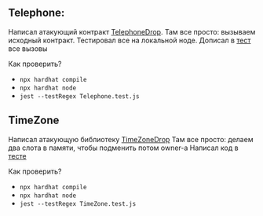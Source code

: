 ## Telephone:
Написал атакующий контракт [TelephoneDrop](./contracts/TelephoneDrop.sol).
Там все просто: вызываем исходный контракт.
Тестировал все на локальной ноде. Дописал в [тест](./test/Telephone.test.js) все вызовы

Как проверить?

- `npx hardhat compile`
- `npx hardhat node`
- `jest --testRegex Telephone.test.js`


## TimeZone
Написал атакующую библиотеку [TimeZoneDrop](./contracts/TimeZoneDrop.sol)
Там все просто: делаем два слота в памяти, чтобы подменить потом owner-а
Написал код в [тесте](./test/TimeZone.test.js)


Как проверить?

- `npx hardhat compile`
- `npx hardhat node`
- `jest --testRegex TimeZone.test.js`
